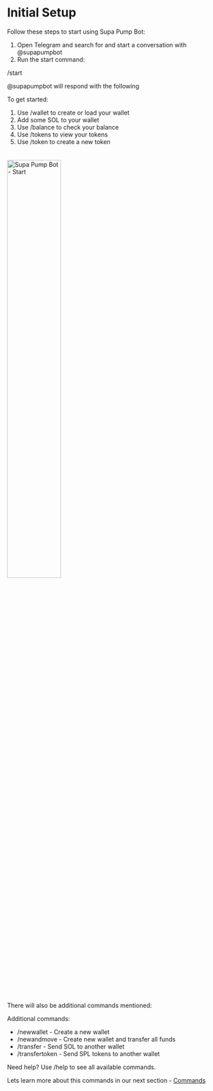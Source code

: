 # Initial Setup

Follow these steps to start using Supa Pump Bot:

1. Open Telegram and search for and start a conversation with @supapumpbot
2. Run the start command:

<span class="command">/start</span>

@supapumpbot will respond with the following

To get started:

1. Use /wallet to create or load your wallet
2. Add some SOL to your wallet
3. Use /balance to check your balance
4. Use /tokens to view your tokens
5. Use /token to create a new token

<img src="/assets/supapump-start.png" alt="Supa Pump Bot - Start" style="width: 50%; height: auto; margin-top: 20px;" />

There will also be additional commands mentioned:

Additional commands:

* /newwallet - Create a new wallet
* /newandmove - Create new wallet and transfer all funds
* /transfer - Send SOL to another wallet
* /transfertoken - Send SPL tokens to another wallet

Need help? Use /help to see all available commands.

Lets learn more about this commands in our next section - [Commands](/basic-commands)